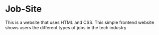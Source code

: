 # Job-Site
This is a website that uses HTML and CSS. This simple frontend website shows users the different types of jobs in the tech industry
